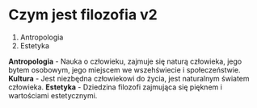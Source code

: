 # Czym jest filozofia v2

1. Antropologia
2. Estetyka

**Antropologia** - Nauka o człowieku, zajmuje się naturą człowieka, jego bytem osobowym, jego miejscem we wszehświecie i społeczeństwie.
**Kultura** - Jest niezbędna człowiekowi do życia, jest naturalnym światem człowieka.
**Estetyka** - Dziedzina filozofi zajmująca się pięknem i wartościami estetycznymi.
